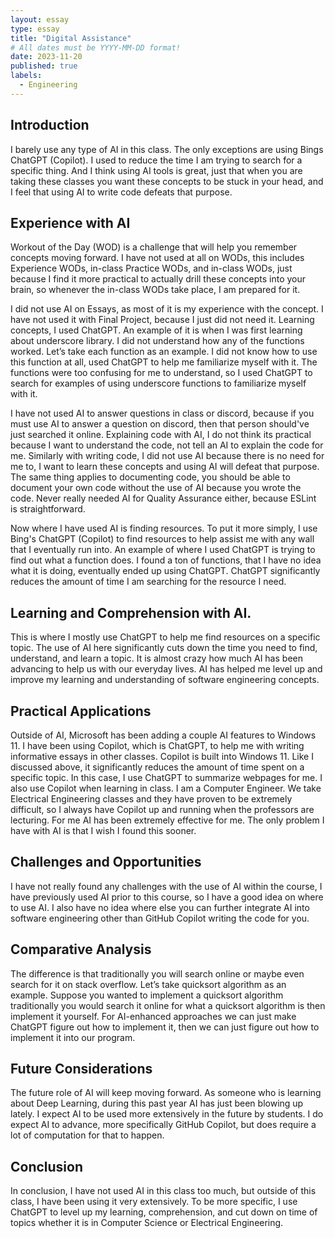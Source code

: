 ```yaml
---
layout: essay
type: essay
title: "Digital Assistance"
# All dates must be YYYY-MM-DD format!
date: 2023-11-20
published: true
labels:
  - Engineering
---
```


## Introduction

I barely use any type of AI in this class. The only exceptions are using Bings ChatGPT (Copilot). I used to reduce the time I am trying to search for a specific thing. And I think using AI tools is great, just that when you are taking these classes you want these concepts to be stuck in your head, and I feel that using AI to write code defeats that purpose.

## Experience with AI

Workout of the Day (WOD) is a challenge that will help you remember concepts moving forward. I have not used at all on WODs, this includes Experience WODs, in-class Practice WODs, and in-class WODs, just because I find it more practical to actually drill these concepts into your brain, so whenever the in-class WODs take place, I am prepared for it. 

I did not use AI on Essays, as most of it is my experience with the concept. I have not used it with Final Project, because I just did not need it. Learning concepts, I used ChatGPT. An example of it is when I was first learning about underscore library. I did not understand how any of the functions worked. Let’s take each function as an example. I did not know how to use this function at all, used ChatGPT to help me familiarize myself with it. The functions were too confusing for me to understand, so I used ChatGPT to search for examples of using underscore functions to familiarize myself with it. 

I have not used AI to answer questions in class or discord, because if you must use AI to answer a question on discord, then that person should've just searched it online. Explaining code with AI, I do not think its practical because I want to understand the code, not tell an AI to explain the code for me. Similarly with writing code, I did not use AI because there is no need for me to, I want to learn these concepts and using AI will defeat that purpose. The same thing applies to documenting code, you should be able to document your own code without the use of AI because you wrote the code. Never really needed AI for Quality Assurance either, because ESLint is straightforward.

Now where I have used AI is finding resources. To put it more simply, I use Bing's ChatGPT (Copilot) to find resources to help assist me with any wall that I eventually run into. An example of where I used ChatGPT is trying to find out what a function does. I found a ton of functions, that I have no idea what it is doing, eventually ended up using ChatGPT. ChatGPT significantly reduces the amount of time I am searching for the resource I need.

## Learning and Comprehension with AI.

This is where I mostly use ChatGPT to help me find resources on a specific topic. The use of AI here significantly cuts down the time you need to find, understand, and learn a topic. It is almost crazy how much AI has been advancing to help us with our everyday lives. AI has helped me level up and improve my learning and understanding of software engineering concepts.

## Practical Applications

Outside of AI, Microsoft has been adding a couple AI features to Windows 11. I have been using Copilot, which is ChatGPT, to help me with writing informative essays in other classes. Copilot is built into Windows 11. Like I discussed above, it significantly reduces the amount of time spent on a specific topic. In this case, I use ChatGPT to summarize webpages for me. I also use Copilot when learning in class. I am a Computer Engineer. We take Electrical Engineering classes and they have proven to be extremely difficult, so I always have Copilot up and running when the professors are lecturing. For me AI has been extremely effective for me. The only problem I have with AI is that I wish I found this sooner.

## Challenges and Opportunities

I have not really found any challenges with the use of AI within the course, I have previously used AI prior to this course, so I have a good idea on where to use AI. I also have no idea where else you can further integrate AI into software engineering other than GitHub Copilot writing the code for you.

## Comparative Analysis

The difference is that traditionally you will search online or maybe even search for it on stack overflow. Let’s take quicksort algorithm as an example. Suppose you wanted to implement a quicksort algorithm traditionally you would search it online for what a quicksort algorithm is then implement it yourself. For AI-enhanced approaches we can just make ChatGPT figure out how to implement it, then we can just figure out how to implement it into our program.

## Future Considerations

The future role of AI will keep moving forward. As someone who is learning about Deep Learning, during this past year AI has just been blowing up lately. I expect AI to be used more extensively in the future by students. I do expect AI to advance, more specifically GitHub Copilot, but does require a lot of computation for that to happen.

## Conclusion

In conclusion, I have not used AI in this class too much, but outside of this class, I have been using it very extensively. To be more specific, I use ChatGPT to level up my learning, comprehension, and cut down on time of topics whether it is in Computer Science or Electrical Engineering.
